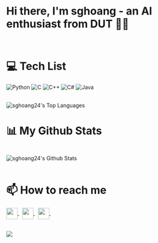 # Hi there, I'm sghoang - an AI enthusiast from DUT 👋😁

<br/>

# 💻 Tech List
![Python](https://img.shields.io/badge/python-3670A0?style=for-the-badge&logo=python&logoColor=ffdd54) ![C](https://img.shields.io/badge/c-%2300599C.svg?style=for-the-badge&logo=c&logoColor=white) ![C++](https://img.shields.io/badge/c++-%2300599C.svg?style=for-the-badge&logo=c%2B%2B&logoColor=white) ![C#](https://img.shields.io/badge/c%23-%23239120.svg?style=for-the-badge&logo=c-sharp&logoColor=white) ![Java](https://img.shields.io/badge/java-%23ED8B00.svg?style=for-the-badge&logo=java&logoColor=white)

<br/>
<img alt="sghoang24's Top Languages" src="https://github-readme-stats.vercel.app/api/top-langs/?username=sghoang24&langs_count=8&count_private=true&layout=compact&theme=react&hide_border=true&bg_color=0D1117"/>

<br/>

# 📊 My Github Stats
<br/>
  <img alt="sghoang24's Github Stats" src="https://github-readme-stats.vercel.app/api?username=sghoang24&show_icons=true&count_private=true&theme=react&hide_border=true&bg_color=0D1117" /> 
  <br/>
<br/>


# 📫 How to reach me

  <a href="https://www.linkedin.com/in/song-hoang-9b3840273/" target="_blank">
    <img align="center" height="30px" src="https://upload.wikimedia.org/wikipedia/commons/thumb/f/f8/LinkedIn_icon_circle.svg/800px-LinkedIn_icon_circle.svg.png" />
  </a> &nbsp
  <a href="https://www.facebook.com/profile.php?id=100009941951529" target="_blank">
    <img align="center" height="30px" src="https://seeklogo.com/images/F/facebook-icon-circle-logo-09F32F61FF-seeklogo.com.png" />
  </a> &nbsp
  <a href="hoangnguyennho24@gmail.com/" target="_blank">
    <img align="center" height="30px" src="https://cdn.icon-icons.com/icons2/730/PNG/512/gmail_icon-icons.com_62758.png" />
  </a> &nbsp
<br/>

<br/>

![](https://i.gifer.com/fz6d.gif)
<!--
**sghoang24/sghoang24** is a ✨ _special_ ✨ repository because its `README.md` (this file) appears on your GitHub profile.

Here are some ideas to get you started:

- 🔭 I’m currently working on ...
- 🌱 I’m currently learning ...
- 👯 I’m looking to collaborate on ...
- 🤔 I’m looking for help with ...
- 💬 Ask me about ...
- 📫 How to reach me: ...
- 😄 Pronouns: ...
- ⚡ Fun fact: ...
-->
